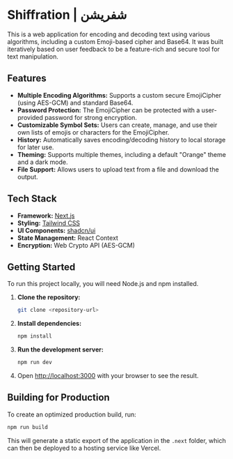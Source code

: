 # Shiffration | شفريشن

This is a web application for encoding and decoding text using various algorithms, including a custom Emoji-based cipher and Base64. It was built iteratively based on user feedback to be a feature-rich and secure tool for text manipulation.

## Features

-   **Multiple Encoding Algorithms:** Supports a custom secure EmojiCipher (using AES-GCM) and standard Base64.
-   **Password Protection:** The EmojiCipher can be protected with a user-provided password for strong encryption.
-   **Customizable Symbol Sets:** Users can create, manage, and use their own lists of emojis or characters for the EmojiCipher.
-   **History:** Automatically saves encoding/decoding history to local storage for later use.
-   **Theming:** Supports multiple themes, including a default "Orange" theme and a dark mode.
-   **File Support:** Allows users to upload text from a file and download the output.

## Tech Stack

-   **Framework:** [Next.js](https://nextjs.org/)
-   **Styling:** [Tailwind CSS](https://tailwindcss.com/)
-   **UI Components:** [shadcn/ui](https://ui.shadcn.com/)
-   **State Management:** React Context
-   **Encryption:** Web Crypto API (AES-GCM)

## Getting Started

To run this project locally, you will need Node.js and npm installed.

1.  **Clone the repository:**
    ```bash
    git clone <repository-url>
    ```

2.  **Install dependencies:**
    ```bash
    npm install
    ```

3.  **Run the development server:**
    ```bash
    npm run dev
    ```

4.  Open [http://localhost:3000](http://localhost:3000) with your browser to see the result.

## Building for Production

To create an optimized production build, run:
```bash
npm run build
```
This will generate a static export of the application in the `.next` folder, which can then be deployed to a hosting service like Vercel.
